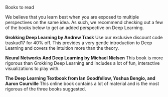 Books to read

We believe that you learn best when you are exposed to multiple perspectives on the same idea. 
As such, we recommend checking out a few of the books below to get an added perspective on Deep Learning.

**Grokking Deep Learning by Andrew Trask**
Use our exclusive discount code traskud17 for 40% off. 
This provides a very gentle introduction to Deep Learning and covers the intuition more than the theory.

**Neural Networks And Deep Learning by Michael Nielsen** 
This book is more rigorous than Grokking Deep Learning and includes a lot of fun, interactive visualizations to play with.

**The Deep Learning Textbook from Ian Goodfellow, Yoshua Bengio, and Aaron Courville** 
This online book contains a lot of material and is the most rigorous of the three books suggested.
